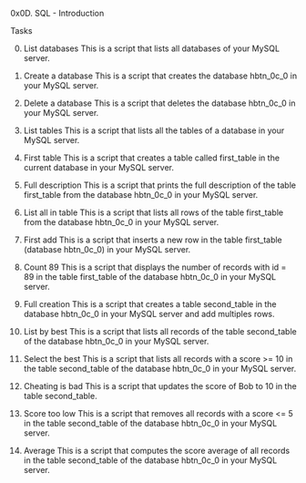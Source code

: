 0x0D. SQL - Introduction

Tasks

0. List databases
This is a script that lists all databases of your MySQL server.

1. Create a database
This is a script that creates the database hbtn_0c_0 in your MySQL server.

2. Delete a database
This is a script that deletes the database hbtn_0c_0 in your MySQL server.

3. List tables
This is a script that lists all the tables of a database in your MySQL server.

4. First table
This is a script that creates a table called first_table in the current database in your MySQL server.

5. Full description
This is a script that prints the full description of the table first_table from the database hbtn_0c_0 in your MySQL server.

6. List all in table
This is a script that lists all rows of the table first_table from the database hbtn_0c_0 in your MySQL server.

7. First add
This is a script that inserts a new row in the table first_table (database hbtn_0c_0) in your MySQL server.

8. Count 89
This is a script that displays the number of records with id = 89 in the table first_table of the database hbtn_0c_0 in your MySQL server.

9. Full creation
This is a script that creates a table second_table in the database hbtn_0c_0 in your MySQL server and add multiples rows.

10. List by best
This is a script that lists all records of the table second_table of the database hbtn_0c_0 in your MySQL server.

11. Select the best
This is a script that lists all records with a score >= 10 in the table second_table of the database hbtn_0c_0 in your MySQL server.

12. Cheating is bad
This is a script that updates the score of Bob to 10 in the table second_table.

13. Score too low
This is a script that removes all records with a score <= 5 in the table second_table of the database hbtn_0c_0 in your MySQL server.

14. Average
This is a script that computes the score average of all records in the table second_table of the database hbtn_0c_0 in your MySQL server.
